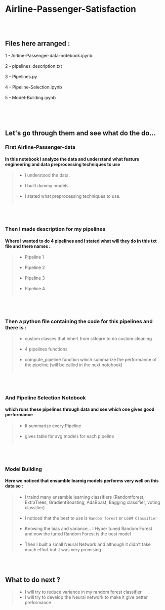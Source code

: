 # Airline-Passenger-Satisfaction

<br><br>
## Files here arranged :
1 - Airline-Passenger-data-notebook.ipynb <br><br>
2 - pipelines_description.txt <br><br>
3 - Pipelines.py <br><br>
4 - Pipeline-Selection.ipynb <br><br>
5 - Model-Building.ipynb <br><br>

<br><br>
## Let's go through them and see what do the do...

### First Airline-Passenger-data
#### In this notebook I analyze the data and understand what feature engineering and data preprocessing techniques to use
> - I understood the data.<br><br>
> - I built dummy models.<br><br>
> - I stated what preprocessing techniques to use.<br><br>

<br><br>
### Then I made description for my pipelines
#### Where I wanted to do 4 pipelines and I stated what will they do in this txt file and there names :
> - Pipeline 1 <br><br>
> - Pipeline 2 <br><br>
> - Pipeline 3 <br><br>
> - Pipeline 4 <br><br>

<br><br>
### Then a python file containing the code for this pipelines and there is :
> - custom classes that inhert from sklearn to do custom cleaning <br><br>
> - 4 pipelines functions <br><br>
> - compute_pipeline function which summarize the performance of the pipeline (will be called in the next notebook) <br><br>

<br><br>
### And Pipeline Selection Notebook 
#### which runs these pipelines through data and see which one gives good performance
> - It summarize every Pipeline<br><br>
> - gives table for avg models for each pipeline<br><br>

<br><br>
### Model Building
#### Here we noticed that ensamble learnig models performs very well on this data so :
> - I traind many ensamble learning classifiers (Randomforest, ExtraTrees, GradientBoasting, AdaBoast, Bagging classifier, voting classifier)<br><br>
> - I noticed that the best to use is `Random forest` or `LGBM Classifier`<br><br>
> - Knowing the bias and variance... I Hyper tuned Random Forest and now the tuned Random Forest is the best model<br><br>
> - Then I built a small Neural Network and although it didn't take much effort but it was very promising

<br><br>

## What to do next ?
> - I will try to reduce variance in my random forest classifier
> - I will try to develop the Neural network to make it give better preformance
